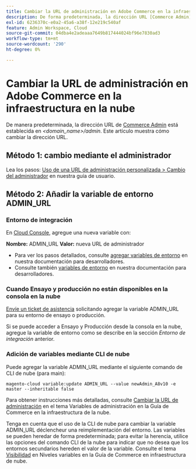 ```yaml
---
title: Cambiar la URL de administración en Adobe Commerce en la infraestructura en la nube
description: De forma predeterminada, la dirección URL [Commerce Admin](https://docs.magento.com/m2/ee/user_guide/stores/admin.html) se establece en *&lt;domain\_name&gt;/admin*. Este artículo muestra cómo cambiar la dirección URL.
exl-id: 6236370c-e0a2-45a6-a38f-12e219c540af
feature: Admin Workspace, Cloud
source-git-commit: 04dba4e2adeaaa7649b817444024bf96e7830ad3
workflow-type: tm+mt
source-wordcount: '290'
ht-degree: 0%

---
```


# Cambiar la URL de administración en Adobe Commerce en la infraestructura en la nube

De manera predeterminada, la dirección URL de [Commerce Admin](https://experienceleague.adobe.com/docs/commerce-admin/start/admin/admin.html) está establecida en *&lt;domain\_name>/admin*. Este artículo muestra cómo cambiar la dirección URL.

## Método 1: cambio mediante el administrador

Lea los pasos: [Uso de una URL de administración personalizada > Cambio del administrador](https://experienceleague.adobe.com/docs/commerce-admin/stores-sales/site-store/store-urls.html#use-a-custom-admin-url) en nuestra guía de usuario.

## Método 2: Añadir la variable de entorno ADMIN\_URL

### Entorno de integración

En [Cloud Console](https://experienceleague.adobe.com/docs/commerce-cloud-service/user-guide/project/overview.html), agregue una nueva variable con:

**Nombre:** ADMIN\_URL **Valor:** nueva URL de administrador

* Para ver los pasos detallados, consulte [agregar variables de entorno](https://experienceleague.adobe.com/docs/commerce-cloud-service/user-guide/project/overview.html#configure-environment) en nuestra documentación para desarrolladores.
* Consulte también [variables de entorno](https://experienceleague.adobe.com/docs/commerce-cloud-service/user-guide/configure/env/stage/variables-admin.html) en nuestra documentación para desarrolladores.

### Cuando Ensayo y producción no están disponibles en la consola en la nube

[Envíe un ticket de asistencia](/help/help-center-guide/help-center/magento-help-center-user-guide.md#submit-ticket) solicitando agregar la variable ADMIN\_URL para su entorno de ensayo o producción.

Si se puede acceder a Ensayo y Producción desde la consola en la nube, agregue la variable de entorno como se describe en la sección *Entorno de integración* anterior.

### Adición de variables mediante CLI de nube

Puede agregar la variable ADMIN\_URL mediante el siguiente comando de CLI de nube (para main):

`magento-cloud variable:update ADMIN_URL --value newAdmin_A8v10 -e master --inheritable false`

Para obtener instrucciones más detalladas, consulte [Cambiar la URL de administración](https://experienceleague.adobe.com/docs/commerce-cloud-service/user-guide/configure/env/stage/variables-admin.html?lang=en#change-the-admin-url) en el tema Variables de administración en la Guía de Commerce en la infraestructura de la nube.

Tenga en cuenta que el uso de la CLI de nube para cambiar la variable ADMIN\_URL déclencheur una reimplementación del entorno. Las variables se pueden heredar de forma predeterminada; para evitar la herencia, utilice las opciones del comando CLI de la nube para indicar que no desea que los entornos secundarios hereden el valor de la variable. Consulte el tema [Visibilidad](https://experienceleague.adobe.com/docs/commerce-cloud-service/user-guide/configure/env/variable-levels.html#visibility) en Niveles variables en la Guía de Commerce en infraestructura de nube.
